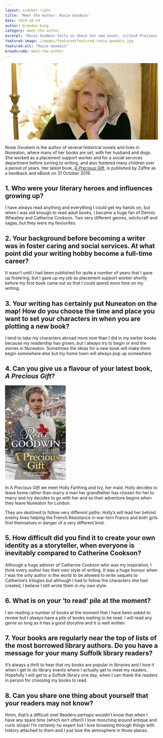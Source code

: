 ```yaml
---
layout: sidebar-right
title: 'Meet the Author: Rosie Goodwin'
date: 2019-10-29
author: brandon-king
category: meet-the-author
excerpt: "Rosie Goodwin tells us about her new novel, <cite>A Precious Gift</cite> and how her books have evolved over her career."
featured-image: /images/featured/featured-rosie-goodwin.jpg
featured-alt: "Rosie Goodwin"
breadcrumb: meet-the-author
---
```


![Rosie Goodwin](/images/featured/featured-rosie-goodwin.jpg)

Rosie Goodwin is the author of several historical novels and lives in Nuneaton, where many of her books are set, with her husband and dogs. She worked as a placement support worker and for a social services department before turning to writing, and also fostered many children over a period of years. Her latest book, [<cite>A Precious Gift</cite>](https://suffolk.spydus.co.uk/cgi-bin/spydus.exe/ENQ/OPAC/BIBENQ?BRN=2637407), is published by Zaffre as a hardback and eBook on 31 October 2019.

## 1. Who were your literary heroes and influences growing up?

I have always read anything and everything I could get my hands on, but when I was old enough to read adult books, I became a huge fan of Dennis Wheatley and Catherine Cookson. Two very different genres, witchcraft and sagas, but they were my favourites.

## 2. Your background before becoming a writer was in foster caring and social services. At what point did your writing hobby become a full-time career?

It wasn’t until I had been published for quite a number of years that I gave up fostering, but I gave up my job as placement support worker shortly before my first book came out so that I could spend more time on my writing.

## 3. Your writing has certainly put Nuneaton on the map! How do you choose the time and place you want to set your characters in when you are plotting a new book?

I tend to take my characters abroad more now than I did in my earlier books because my readership has grown, but I always try to begin or end the stories in Nuneaton. Sometimes the ideas for a new book will make them begin somewhere else but my home town will always pop up somewhere.

## 4. Can you give us a flavour of your latest book, <cite>A Precious Gift</cite>?

<a href="https://suffolk.spydus.co.uk/cgi-bin/spydus.exe/ENQ/OPAC/BIBENQ?BRN=2637407"><img src="/images/featured/featured-a-precious-gift.jpg" alt="A Precious Gift" class="mw-40 {% include /c/img-float-right.html %}" /></a>

In <cite>A Precious Gift</cite> we meet Holly Farthing and Ivy, her maid. Holly decides to leave home rather than marry a man her grandfather has chosen for her to marry and Ivy decides to go with her and so their adventure begins when they leave Nuneaton for London.

They are destined to follow very different paths. Holly’s will lead her behind enemy lines helping the French Resistance in war-torn France and both girls find themselves in danger of a very different kind.

## 5. How difficult did you find it to create your own identity as a storyteller, when everyone is inevitably compared to Catherine Cookson?

Although a huge admirer of Catherine Cookson who was my inspiration, I think every author has their own style of writing. It was a huge honour when I was the only author in the world to be allowed to write sequels to Catherine’s trilogies but although I had to follow the characters she had created, I believe I still wrote them in my own style.

## 6. What is on your ‘to read’ pile at the moment?

I am reading a number of books at the moment that I have been asked to review but I always have a pile of books waiting to be read. I will read any genre so long as it has a good storyline and it is well written.

## 7. Your books are regularly near the top of lists of the most borrowed library authors. Do you have a message for your many Suffolk library readers?

It’s always a thrill to hear that my books are popular in libraries and I love it when I get to do library events where I actually get to meet my readers. Hopefully I will get to a Suffolk library one day, when I can thank the readers in person for choosing my books to read.

## 8. Can you share one thing about yourself that your readers may not know?

Hmm, that’s a difficult one! Readers perhaps wouldn’t know that when I have any spare time (which isn’t often!) I love mooching around antique and curio shops! I’m certainly no expert but I love browsing through things with history attached to them and I just love the atmosphere in those places.
